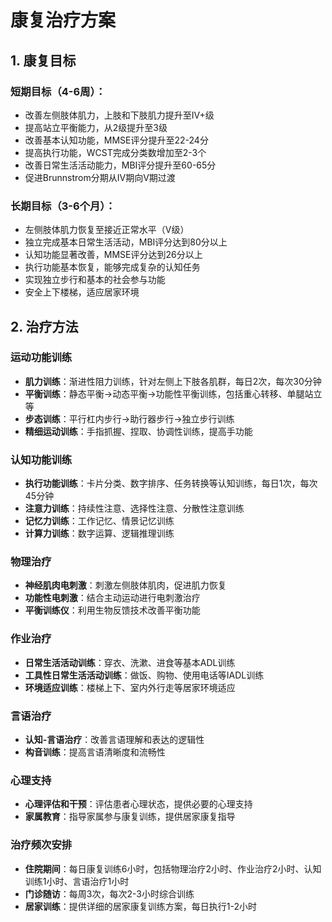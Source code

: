 # 康复治疗方案

## 1. 康复目标

### 短期目标（4-6周）：
- 改善左侧肢体肌力，上肢和下肢肌力提升至IV+级
- 提高站立平衡能力，从2级提升至3级
- 改善基本认知功能，MMSE评分提升至22-24分
- 提高执行功能，WCST完成分类数增加至2-3个
- 改善日常生活活动能力，MBI评分提升至60-65分
- 促进Brunnstrom分期从IV期向V期过渡

### 长期目标（3-6个月）：
- 左侧肢体肌力恢复至接近正常水平（V级）
- 独立完成基本日常生活活动，MBI评分达到80分以上
- 认知功能显著改善，MMSE评分达到26分以上
- 执行功能基本恢复，能够完成复杂的认知任务
- 实现独立步行和基本的社会参与功能
- 安全上下楼梯，适应居家环境

## 2. 治疗方法

### 运动功能训练
- **肌力训练**：渐进性阻力训练，针对左侧上下肢各肌群，每日2次，每次30分钟
- **平衡训练**：静态平衡→动态平衡→功能性平衡训练，包括重心转移、单腿站立等
- **步态训练**：平行杠内步行→助行器步行→独立步行训练
- **精细运动训练**：手指抓握、捏取、协调性训练，提高手功能

### 认知功能训练
- **执行功能训练**：卡片分类、数字排序、任务转换等认知训练，每日1次，每次45分钟
- **注意力训练**：持续性注意、选择性注意、分散性注意训练
- **记忆力训练**：工作记忆、情景记忆训练
- **计算力训练**：数字运算、逻辑推理训练

### 物理治疗
- **神经肌肉电刺激**：刺激左侧肢体肌肉，促进肌力恢复
- **功能性电刺激**：结合主动运动进行电刺激治疗
- **平衡训练仪**：利用生物反馈技术改善平衡功能

### 作业治疗
- **日常生活活动训练**：穿衣、洗漱、进食等基本ADL训练
- **工具性日常生活活动训练**：做饭、购物、使用电话等IADL训练
- **环境适应训练**：楼梯上下、室内外行走等居家环境适应

### 言语治疗
- **认知-言语治疗**：改善言语理解和表达的逻辑性
- **构音训练**：提高言语清晰度和流畅性

### 心理支持
- **心理评估和干预**：评估患者心理状态，提供必要的心理支持
- **家属教育**：指导家属参与康复训练，提供居家康复指导

### 治疗频次安排
- **住院期间**：每日康复训练6小时，包括物理治疗2小时、作业治疗2小时、认知训练1小时、言语治疗1小时
- **门诊随访**：每周3次，每次2-3小时综合训练
- **居家训练**：提供详细的居家康复训练方案，每日执行1-2小时